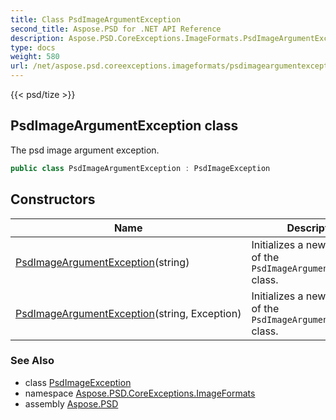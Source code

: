 ```yaml
---
title: Class PsdImageArgumentException
second_title: Aspose.PSD for .NET API Reference
description: Aspose.PSD.CoreExceptions.ImageFormats.PsdImageArgumentException class. The psd image argument exception
type: docs
weight: 580
url: /net/aspose.psd.coreexceptions.imageformats/psdimageargumentexception/
---
```

{{< psd/tize >}}
## PsdImageArgumentException class

The psd image argument exception.

```csharp
public class PsdImageArgumentException : PsdImageException
```

## Constructors

| Name | Description |
| --- | --- |
| [PsdImageArgumentException](psdimageargumentexception/#constructor)(string) | Initializes a new instance of the `PsdImageArgumentException` class. |
| [PsdImageArgumentException](psdimageargumentexception/#constructor_1)(string, Exception) | Initializes a new instance of the `PsdImageArgumentException` class. |

### See Also

* class [PsdImageException](../psdimageexception/)
* namespace [Aspose.PSD.CoreExceptions.ImageFormats](../../aspose.psd.coreexceptions.imageformats/)
* assembly [Aspose.PSD](../../)


